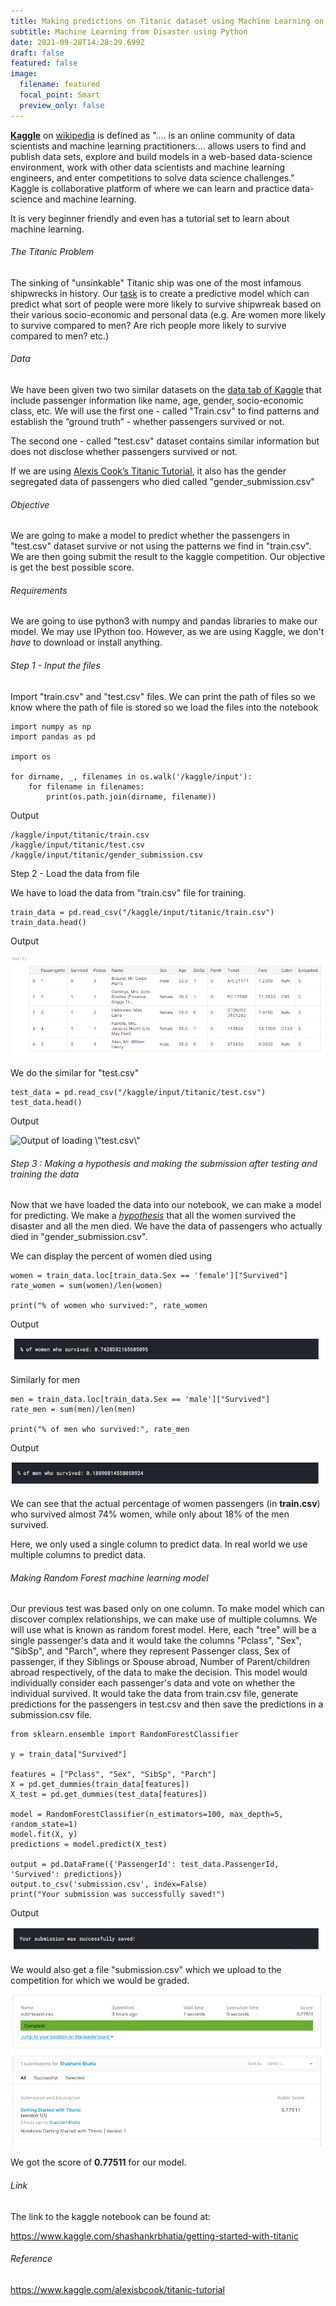 ```yaml
---
title: Making predictions on Titanic dataset using Machine Learning on Kaggle
subtitle: Machine Learning from Disaster using Python
date: 2021-09-28T14:28:29.699Z
draft: false
featured: false
image:
  filename: featured
  focal_point: Smart
  preview_only: false
---
```

**[Kaggle](https://www.kaggle.com/)** on [wikipedia](https://en.wikipedia.org/wiki/Kaggle) is defined as ".... is an online community of data scientists and machine learning practitioners.... allows users to find and publish data sets, explore and build models in a web-based data-science environment, work with other data scientists and machine learning engineers, and enter competitions to solve data science challenges." Kaggle is collaborative platform of where we can learn and practice data-science and machine learning.

It is very beginner friendly and even has a tutorial set to learn about machine learning.

###### The Titanic Problem

The sinking of "unsinkable" Titanic ship was one of the most infamous shipwrecks in history. Our [task](https://www.kaggle.com/c/titanic/) is to create a predictive model which can predict what sort of people were more likely to survive shipwreak based on their various socio-economic and personal data (e.g. Are women more likely to survive compared to men? Are rich people more likely to survive compared to men? etc.)

###### Data

We have been given two two similar datasets on the [data tab of Kaggle](https://www.kaggle.com/c/titanic/data) that include passenger information like name, age, gender, socio-economic class, etc. We will use the first one - called "Train.csv" to find patterns and establish the “ground truth” - whether passengers survived or not.

The second one - called  "test.csv" dataset contains similar information but does not disclose whether passengers survived or not.

If we are using [Alexis Cook’s Titanic Tutorial](https://www.kaggle.com/alexisbcook/titanic-tutorial), it also has the gender segregated data of passengers who died called "gender_submission.csv"

###### Objective

We are going to make a model to predict whether the passengers in "test.csv" dataset survive or not using the patterns we find in "train.csv". We are then going submit the result to the kaggle competition. Our objective is get the best possible score.

###### Requirements

We are going to use python3 with numpy and pandas libraries to make our model. We may use IPython too. However, as we are using Kaggle, we don't *have* to download or install anything.

###### Step 1 - Input the files

Import "train.csv" and "test.csv" files. We can print the path of files so we know where the path of file is stored so we load the files into the notebook

```
import numpy as np
import pandas as pd

import os

for dirname, _, filenames in os.walk('/kaggle/input'):
    for filename in filenames:
        print(os.path.join(dirname, filename))
```

Output

```
/kaggle/input/titanic/train.csv
/kaggle/input/titanic/test.csv
/kaggle/input/titanic/gender_submission.csv
```

Step 2 - Load the data from file

We have to load the data from "train.csv" file for training. 

```
train_data = pd.read_csv("/kaggle/input/titanic/train.csv")
train_data.head()
```

Output

![](image1-output-train.png "Output of train")

We do the similar for "test.csv"

```
test_data = pd.read_csv("/kaggle/input/titanic/test.csv")
test_data.head()
```

Output

![](image2-output-test.png "Output of loading \\\"test.csv\\\"")

###### Step 3 : Making a hypothesis and making the submission after testing and training the data

Now that we have loaded the data into our notebook, we can make a model for predicting. We make a *[hypothesis](https://en.wikipedia.org/wiki/Hypothesis)* that all the women survived the disaster and all the men died. We have the data of passengers who actually died in "gender_submission.csv".

We can display the percent of women died using

```
women = train_data.loc[train_data.Sex == 'female']["Survived"]
rate_women = sum(women)/len(women)

print("% of women who survived:", rate_women
```

Output

![](image3-output-women-survive.png)

Similarly for men

```
men = train_data.loc[train_data.Sex == 'male']["Survived"]
rate_men = sum(men)/len(men)

print("% of men who survived:", rate_men
```

Output

![](image4-output-men-survive.png)

We can see that the actual percentage of women passengers (in **train.csv**) who survived almost 74% women, while only about 18% of the men survived.

Here, we only used a single column to predict data. In real world we use multiple columns to predict data.

###### Making Random Forest machine learning model

Our previous test was based only on one column. To make model which can discover complex relationships, we can make use of multiple columns. We will use what is known as random forest model. Here, each "tree" will be a single passenger's data and it would take the columns "Pclass", "Sex", "SibSp", and "Parch", where they represent Passenger class, Sex of passenger, if they Siblings or Spouse abroad, Number of Parent/children abroad respectively, of the data to make the decision. This model would individually consider each passenger's data and vote on whether the individual survived. It would take the data from train.csv file, generate predictions for the passengers in test.csv and then save the predictions in a submission.csv file.

```
from sklearn.ensemble import RandomForestClassifier

y = train_data["Survived"]

features = ["Pclass", "Sex", "SibSp", "Parch"]
X = pd.get_dummies(train_data[features])
X_test = pd.get_dummies(test_data[features])

model = RandomForestClassifier(n_estimators=100, max_depth=5, random_state=1)
model.fit(X, y)
predictions = model.predict(X_test)

output = pd.DataFrame({'PassengerId': test_data.PassengerId, 'Survived': predictions})
output.to_csv('submission.csv', index=False)
print("Your submission was successfully saved!")
```

Output

![](image5-output-submit.png)

We would also get a file "submission.csv" which we upload to the competition for which we would be graded.

![](image6-submit-score.png)

We got the score of **0.77511** for our model.

###### Link

The link to the kaggle notebook can be found at:

<https://www.kaggle.com/shashankrbhatia/getting-started-with-titanic>



###### Reference

https://www.kaggle.com/alexisbcook/titanic-tutorial